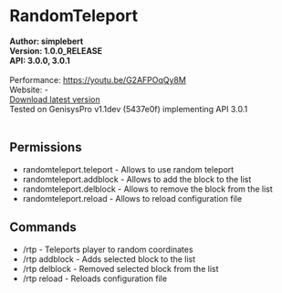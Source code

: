# RandomTeleport

**Author: simplebert**<br/>
**Version: 1.0.0_RELEASE**<br/>
**API: 3.0.0, 3.0.1**<br/>
<br/>
Performance: https://youtu.be/G2AFPOqQy8M<br/>
Website: -<br/>
[Download latest version](https://github.com/esimplebert/RandomTeleport/releases/download/v1.0/RandomTeleport-1.0.0_RELEASE.phar) <br/>
Tested on GenisysPro v1.1dev (5437e0f) implementing API 3.0.1<br/>
<br/>
## Permissions
* randomteleport.teleport - Allows to use random teleport
* randomteleport.addblock - Allows to add the block to the list
* randomteleport.delblock - Allows to remove the block from the list
* randomteleport.reload - Allows to reload configuration file

## Commands
* /rtp - Teleports player to random coordinates
* /rtp addblock - Adds selected block to the list
* /rtp delblock - Removed selected block from the list
* /rtp reload - Reloads configuration file
